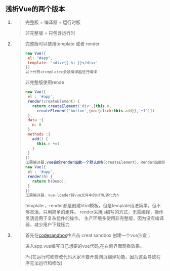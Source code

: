 ## 浅析Vue的两个版本

1. >完整版 =  编译器 + 运行时版
   >
   ><script crossorigin="anonymous" integrity="sha512-YXLGLsQBiwHPHLCAA9npZWhADUsHECjkZ71D1uzT2Hpop82/eLnmFb6b0jo8pK4T0Au0g2FETrRJNblF/46ZzQ==" src="https://lib.baomitu.com/vue/2.6.12/vue.js"></script>
   >
   >非完整版 = 只包含运行时
   >
   ><script crossorigin="anonymous" integrity="sha512-MbDBUqdp/G2JUxGdahQfbrfMSHqCp5f+6BK9fKshXb43f44GWCkw5ilQXqi1rZ1h9V8NgOWQh8VW3BdxQDDLpg==" src="https://lib.baomitu.com/vue/2.6.12/vue.runtime.js"></script>

2. >完整版可以使用template 或者 render
   >
   >```javascript
   >new Vue({
   >  el: "#app",
   >  template: '<div>{{ hi }}</div>'
   >})
   >以上代码<template>会被编译器进行编译
   >```
   >
   >非完整版使用rende
   >
   >```javascript
   >new Vue({
   >  el : '#app',
   >  render(createElement) {
   >    return createElement('div',[this.n, 
   >      createElement('button',{on:{click:this.add}},'+1')])
   >  },
   >  data :{
   >    n: 0
   >  },
   >  methods :{
   >    add() {
   >      this.n +=1
   >    }
   >  }
   >})
   >无需编译器,vue会给render函数一个默认的h(createElement)。Render函数将createElement的返回值放到了HTML中。
   >new Vue({
   >  el : '#app',
   >  render(h) {
   >    return h(Demo);
   >  }
   >})  
   >无需编译器，vue-loader将vue文件中的HTML转化为h
   >```
   >
   >template ，render都是创建html模板，但是template用法简单，但不够灵活，只用简单的组件。
   >render采用js编写的方式，无需编译，操作灵活适用于复杂组件的操作。
   >生产环境多使用非完整版，因为没有编译器，减少用户下载压力

3. >首先在[codesandbox](https://codesandbox.io/)中点击 creat sandbox 创建一个vue沙盒；
   >
   >进入app.vue编写自己想要的vue代码,在右侧界面观看效果。
   >
   >Ps(在运行时和修改代码大家不要开启网页翻译功能，因为这会导致程序无法运行和修改)
